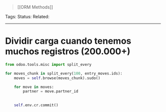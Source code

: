 > [[ORM Methods]]

Tags: 
Status: 
Related: 

___

# Dividir carga cuando tenemos muchos registros (200.000+)

```python
from odoo.tools.misc import split_every

for moves_chunk in split_every(100, entry_moves.ids):
    moves = self.browse(moves_chunk).sudo()

    for move in moves:
        partner = move.partner_id
    
    
    self.env.cr.commit()
        
```
